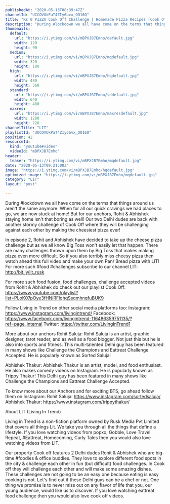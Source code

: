 ```yaml
---
publishedAt: "2020-05-13T08:39:47Z"
channelId: "UCCOVUkPaT4ZIy6bvx_OO16Q"
title: "Rs 0 PIZZA Cook Off Challenge | Homemade Pizza Recipes [Cook Off#2]"
description: "During #lockdown we all have come on the terms that things around us aren't the same anymore. When for all our quick cravings we had places to go, we are now stuck at home! But for our anchors, Rohit & Abhishek staying home isn't that boring as well! Our two Delhi dudes are back with another stormy challenge of Cook Off where they will be challenging against each other by making the cheesiest pizza ever! \n\nIn episode 2, Rohit and Abhishek have decided to take up the cheese pizza challenge but as we all know Big Toss won't easily let that happen. There are many challenges thrown upon them by Big Toss that makes making pizza even more difficult. So if you also terribly miss cheesy pizza then watch ahead this full video and make your own Pan/ Bread pizza with LIT! For more such #food #challenges subscribe to our channel LIT: http://bit.ly/lit_rusk\n\nFor more such food fusion, food challenges, challenge accepted videos from Rohit & Abhishek do check out our playlist Cook Off: https://www.youtube.com/playlist?list=PLoK07pOye3fHNiRFlqhqSsqmhnqfuBUK9\n\nFollow Living in Trend on other social media platforms too: \nInstagram: https://www.instagram.com/livingintrend/ \nFacebook: https://www.facebook.com/livingintrend-116486359751135/?ref=page_internal Twitter: https://twitter.com/LivingInTrend1\n\nMore about our anchors\nRohit Saluja: Rohit Saluja is an artist, graphic designer, tarot reader, and as well as a food blogger. Not just this but he is also into sports and fitness. This multi-talented Delhi guy has been featured in many shows like Challenge the Champions and Eattreat Challenge Accepted. He is popularly known as Sorted Saluja!\n\nAbhishek Thakur: Abhishek Thakur is an artist, model, and food enthusiast. He also makes comedy videos on Instagram. He is popularly known as Trippy Thakur! This Delhi guy has been featured in many shows like Challenge the Champions and Eattreat Challenge Accepted.\n\nTo know more about our Anchors and for exciting BTS, go ahead follow them on \nInstagram: Rohit Saluja: https://www.instagram.com/sortedsaluja/ \nAbhishek Thakur: https://www.instagram.com/trippythakur/\n\nAbout LIT (Living In Trend)\n\nLiving in Trend is a non-fiction platform owned by Rusk Media Pvt Limited that covers all things Lit. We take you through all the things that define a lifestyle. If you love watching videos from popxo, Gobble, Love Travel Repeat, #Eattreat, Homecoming, Curly Tales then you would also love watching videos from LIT. \n\nOur property Cook off features 2 Delhi dudes Rohit & Abhishek who are big-time #foodies & office buddies. They love to explore different food spots in the city & challenge each other in fun (but difficult) food challenges. In Cook off they will challenge each other and will make some amazing dishes. These challenges are not going to be an easy one because eating is easy cooking is not. Let's find out if these Delhi guys can be a chef or not. One thing we promise is to never miss out on any flavor of life that you, our young audience, would like us to discover. If you love watching eattreat food challenge then you would also love cook off videos."
thumbnails:
  default:
    url: "https://i.ytimg.com/vi/mBPXJB7Emho/default.jpg"
    width: 120
    height: 90
  medium:
    url: "https://i.ytimg.com/vi/mBPXJB7Emho/mqdefault.jpg"
    width: 320
    height: 180
  high:
    url: "https://i.ytimg.com/vi/mBPXJB7Emho/hqdefault.jpg"
    width: 480
    height: 360
  standard:
    url: "https://i.ytimg.com/vi/mBPXJB7Emho/sddefault.jpg"
    width: 640
    height: 480
  maxres:
    url: "https://i.ytimg.com/vi/mBPXJB7Emho/maxresdefault.jpg"
    width: 1280
    height: 720
channelTitle: "LIT"
playlistId: "UUCOVUkPaT4ZIy6bvx_OO16Q"
position: 42
resourceId:
  kind: "youtube#video"
  videoId: "mBPXJB7Emho"
header:
  teaser: "https://i.ytimg.com/vi/mBPXJB7Emho/mqdefault.jpg"
date: "2020-05-13T09:21:00Z"
image: "https://i.ytimg.com/vi/mBPXJB7Emho/hqdefault.jpg"
optimized_image: "https://i.ytimg.com/vi/mBPXJB7Emho/mqdefault.jpg"
category: "LIT"
layout: "post"

---
```

During #lockdown we all have come on the terms that things around us aren't the same anymore. When for all our quick cravings we had places to go, we are now stuck at home! But for our anchors, Rohit & Abhishek staying home isn't that boring as well! Our two Delhi dudes are back with another stormy challenge of Cook Off where they will be challenging against each other by making the cheesiest pizza ever! 

In episode 2, Rohit and Abhishek have decided to take up the cheese pizza challenge but as we all know Big Toss won't easily let that happen. There are many challenges thrown upon them by Big Toss that makes making pizza even more difficult. So if you also terribly miss cheesy pizza then watch ahead this full video and make your own Pan/ Bread pizza with LIT! For more such #food #challenges subscribe to our channel LIT: http://bit.ly/lit_rusk

For more such food fusion, food challenges, challenge accepted videos from Rohit & Abhishek do check out our playlist Cook Off: https://www.youtube.com/playlist?list=PLoK07pOye3fHNiRFlqhqSsqmhnqfuBUK9

Follow Living in Trend on other social media platforms too: 
Instagram: https://www.instagram.com/livingintrend/ 
Facebook: https://www.facebook.com/livingintrend-116486359751135/?ref=page_internal Twitter: https://twitter.com/LivingInTrend1

More about our anchors
Rohit Saluja: Rohit Saluja is an artist, graphic designer, tarot reader, and as well as a food blogger. Not just this but he is also into sports and fitness. This multi-talented Delhi guy has been featured in many shows like Challenge the Champions and Eattreat Challenge Accepted. He is popularly known as Sorted Saluja!

Abhishek Thakur: Abhishek Thakur is an artist, model, and food enthusiast. He also makes comedy videos on Instagram. He is popularly known as Trippy Thakur! This Delhi guy has been featured in many shows like Challenge the Champions and Eattreat Challenge Accepted.

To know more about our Anchors and for exciting BTS, go ahead follow them on 
Instagram: Rohit Saluja: https://www.instagram.com/sortedsaluja/ 
Abhishek Thakur: https://www.instagram.com/trippythakur/

About LIT (Living In Trend)

Living in Trend is a non-fiction platform owned by Rusk Media Pvt Limited that covers all things Lit. We take you through all the things that define a lifestyle. If you love watching videos from popxo, Gobble, Love Travel Repeat, #Eattreat, Homecoming, Curly Tales then you would also love watching videos from LIT. 

Our property Cook off features 2 Delhi dudes Rohit & Abhishek who are big-time #foodies & office buddies. They love to explore different food spots in the city & challenge each other in fun (but difficult) food challenges. In Cook off they will challenge each other and will make some amazing dishes. These challenges are not going to be an easy one because eating is easy cooking is not. Let's find out if these Delhi guys can be a chef or not. One thing we promise is to never miss out on any flavor of life that you, our young audience, would like us to discover. If you love watching eattreat food challenge then you would also love cook off videos.